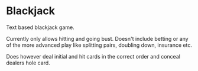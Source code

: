 # Blackjack
Text based blackjack game.

Currently only allows hitting and going bust. Doesn't include betting or any of the more advanced play like splitting pairs, doubling down, insurance etc.

Does however deal initial and hit cards in the correct order and conceal dealers hole card.
